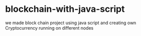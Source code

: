# blockchain-with-java-script
we made block chain project using java script and creating own Cryptocurrency running on different nodes

